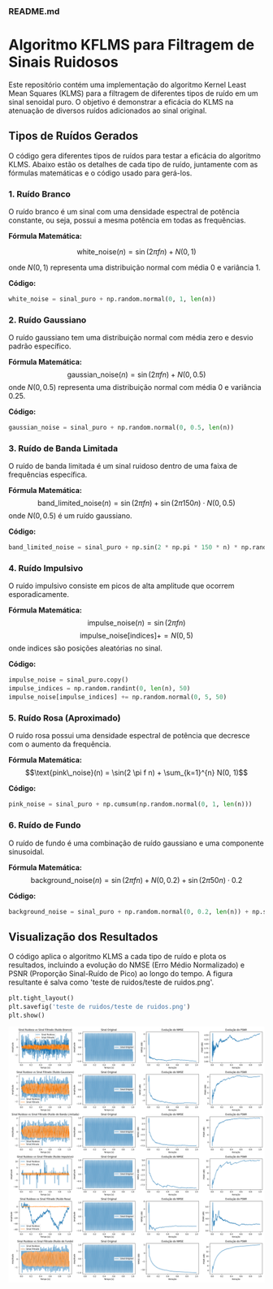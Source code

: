 ### README.md

# Algoritmo KFLMS para Filtragem de Sinais Ruidosos

Este repositório contém uma implementação do algoritmo Kernel Least Mean Squares (KLMS) para a filtragem de diferentes tipos de ruído em um sinal senoidal puro. O objetivo é demonstrar a eficácia do KLMS na atenuação de diversos ruídos adicionados ao sinal original.

## Tipos de Ruídos Gerados

O código gera diferentes tipos de ruídos para testar a eficácia do algoritmo KLMS. Abaixo estão os detalhes de cada tipo de ruído, juntamente com as fórmulas matemáticas e o código usado para gerá-los.

### 1. Ruído Branco
O ruído branco é um sinal com uma densidade espectral de potência constante, ou seja, possui a mesma potência em todas as frequências.

**Fórmula Matemática:**

$$\text{white\_noise}(n) = \sin(2 \pi f n) + N(0, 1)$$

onde $N(0, 1)$ representa uma distribuição normal com média 0 e variância 1.

**Código:**
```python
white_noise = sinal_puro + np.random.normal(0, 1, len(n))
```

### 2. Ruído Gaussiano
O ruído gaussiano tem uma distribuição normal com média zero e desvio padrão específico.

**Fórmula Matemática:**
$$\text{gaussian\_noise}(n) = \sin(2 \pi f n) + N(0, 0.5)$$
onde $N(0, 0.5)$ representa uma distribuição normal com média 0 e variância 0.25.

**Código:**
```python
gaussian_noise = sinal_puro + np.random.normal(0, 0.5, len(n))
```

### 3. Ruído de Banda Limitada
O ruído de banda limitada é um sinal ruidoso dentro de uma faixa de frequências específica.

**Fórmula Matemática:**
$$\text{band\_limited\_noise}(n) = \sin(2 \pi f n) + \sin(2 \pi 150 n) \cdot N(0, 0.5)$$
onde $N(0, 0.5)$ é um ruído gaussiano.

**Código:**
```python
band_limited_noise = sinal_puro + np.sin(2 * np.pi * 150 * n) * np.random.normal(0, 0.5, len(n))
```

### 4. Ruído Impulsivo
O ruído impulsivo consiste em picos de alta amplitude que ocorrem esporadicamente.

**Fórmula Matemática:**
$$\text{impulse\_noise}(n) = \sin(2 \pi f n)$$
$$\text{impulse\_noise}[\text{indices}] += N(0, 5)$$
onde $\text{indices}$ são posições aleatórias no sinal.

**Código:**
```python
impulse_noise = sinal_puro.copy()
impulse_indices = np.random.randint(0, len(n), 50)
impulse_noise[impulse_indices] += np.random.normal(0, 5, 50)
```

### 5. Ruído Rosa (Aproximado)
O ruído rosa possui uma densidade espectral de potência que decresce com o aumento da frequência.

**Fórmula Matemática:**
$$\text{pink\_noise}(n) = \sin(2 \pi f n) + \sum_{k=1}^{n} N(0, 1)$$

**Código:**
```python
pink_noise = sinal_puro + np.cumsum(np.random.normal(0, 1, len(n)))
```

### 6. Ruído de Fundo
O ruído de fundo é uma combinação de ruído gaussiano e uma componente sinusoidal.

**Fórmula Matemática:**
$$\text{background\_noise}(n) = \sin(2 \pi f n) + N(0, 0.2) + \sin(2 \pi 50 n) \cdot 0.2$$

**Código:**
```python
background_noise = sinal_puro + np.random.normal(0, 0.2, len(n)) + np.sin(2 * np.pi * 50 * n) * 0.2
```

## Visualização dos Resultados

O código aplica o algoritmo KLMS a cada tipo de ruído e plota os resultados, incluindo a evolução do NMSE (Erro Médio Normalizado) e PSNR (Proporção Sinal-Ruído de Pico) ao longo do tempo. A figura resultante é salva como 'teste de ruidos/teste de ruidos.png'.

```python
plt.tight_layout()
plt.savefig('teste de ruidos/teste de ruidos.png')
plt.show()
```

![Resultados](teste%20de%20ruidos.png)